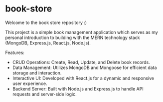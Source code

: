 # book-store

Welcome to the book store repository :) 

This project is a simple book management application which serves as my personal introduction to building with the MERN technology stack (MongoDB, Express.js, React.js, Node.js).

Features:
- CRUD Operations: Create, Read, Update, and Delete book records.
- Data Management: Utilizes MongoDB and Mongoose for efficient data storage and interaction.
- Interactive UI: Developed with React.js for a dynamic and responsive user experience.
- Backend Server: Built with Node.js and Express.js to handle API requests and server-side logic.

